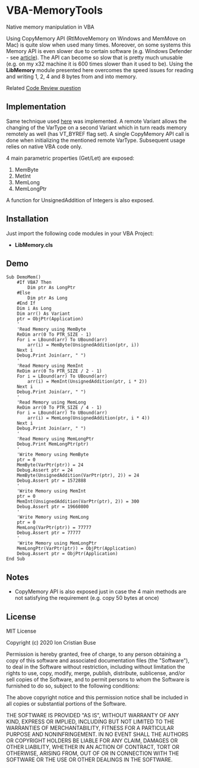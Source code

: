 # VBA-MemoryTools
Native memory manipulation in VBA

Using CopyMemory API (RtlMoveMemory on Windows and MemMove on Mac) is quite slow when used many times. Moreover, on some systems this Memory API is even slower due to certain software (e.g. Windows Defender - see [article](https://stackoverflow.com/questions/57885185/windows-defender-extremly-slowing-down-macro-only-on-windows-10)). The API can become so slow that is pretty much unusable (e.g. on my x32 machine it is 600 times slower than it used to be). Using the **LibMemory** module presented here overcomes the speed issues for reading and writing 1, 2, 4 and 8 bytes from and into memory.

Related [Code Review question](https://codereview.stackexchange.com/questions/252659/fast-native-memory-manipulation-in-vba)

## Implementation
Same technique used [here](https://github.com/cristianbuse/VBA-WeakReference) was implemented. A remote Variant allows the changing of the VarType on a second Variant which in turn reads memory remotely as well (has VT_BYREF flag set). A single CopyMemory API call is done when initializing the mentioned remote VarType. Subsequent usage relies on native VBA code only.

4 main parametric properties (Get/Let) are exposed:
 1. MemByte
 2. MetInt 
 3. MemLong
 4. MemLongPtr

A function for UnsignedAddition of Integers is also exposed.

## Installation
Just import the following code modules in your VBA Project:
* **LibMemory.cls**

## Demo

```VBA
Sub DemoMem()
    #If VBA7 Then
        Dim ptr As LongPtr
    #Else
        Dim ptr As Long
    #End If
    Dim i As Long
    Dim arr() As Variant
    ptr = ObjPtr(Application)
    '
    'Read Memory using MemByte
    ReDim arr(0 To PTR_SIZE - 1)
    For i = LBound(arr) To UBound(arr)
        arr(i) = MemByte(UnsignedAddition(ptr, i))
    Next i
    Debug.Print Join(arr, " ")
    '
    'Read Memory using MemInt
    ReDim arr(0 To PTR_SIZE / 2 - 1)
    For i = LBound(arr) To UBound(arr)
        arr(i) = MemInt(UnsignedAddition(ptr, i * 2))
    Next i
    Debug.Print Join(arr, " ")
    '
    'Read Memory using MemLong
    ReDim arr(0 To PTR_SIZE / 4 - 1)
    For i = LBound(arr) To UBound(arr)
        arr(i) = MemLong(UnsignedAddition(ptr, i * 4))
    Next i
    Debug.Print Join(arr, " ")
    '
    'Read Memory using MemLongPtr
    Debug.Print MemLongPtr(ptr)
    '
    'Write Memory using MemByte
    ptr = 0
    MemByte(VarPtr(ptr)) = 24
    Debug.Assert ptr = 24
    MemByte(UnsignedAddition(VarPtr(ptr), 2)) = 24
    Debug.Assert ptr = 1572888
    '
    'Write Memory using MemInt
    ptr = 0
    MemInt(UnsignedAddition(VarPtr(ptr), 2)) = 300
    Debug.Assert ptr = 19660800
    '
    'Write Memory using MemLong
    ptr = 0
    MemLong(VarPtr(ptr)) = 77777
    Debug.Assert ptr = 77777
    '
    'Write Memory using MemLongPtr
    MemLongPtr(VarPtr(ptr)) = ObjPtr(Application)
    Debug.Assert ptr = ObjPtr(Application)
End Sub
```

## Notes
* CopyMemory API is also exposed just in case the 4 main methods are not satisfying the requirement (e.g. copy 50 bytes at once)

## License
MIT License

Copyright (c) 2020 Ion Cristian Buse

Permission is hereby granted, free of charge, to any person obtaining a copy of this software and associated documentation files (the "Software"), to deal in the Software without restriction, including without limitation the rights to use, copy, modify, merge, publish, distribute, sublicense, and/or sell copies of the Software, and to permit persons to whom the Software is furnished to do so, subject to the following conditions:

The above copyright notice and this permission notice shall be included in all copies or substantial portions of the Software.

THE SOFTWARE IS PROVIDED "AS IS", WITHOUT WARRANTY OF ANY KIND, EXPRESS OR IMPLIED, INCLUDING BUT NOT LIMITED TO THE WARRANTIES OF MERCHANTABILITY, FITNESS FOR A PARTICULAR PURPOSE AND NONINFRINGEMENT. IN NO EVENT SHALL THE AUTHORS OR COPYRIGHT HOLDERS BE LIABLE FOR ANY CLAIM, DAMAGES OR OTHER LIABILITY, WHETHER IN AN ACTION OF CONTRACT, TORT OR OTHERWISE, ARISING FROM, OUT OF OR IN CONNECTION WITH THE SOFTWARE OR THE USE OR OTHER DEALINGS IN THE SOFTWARE.